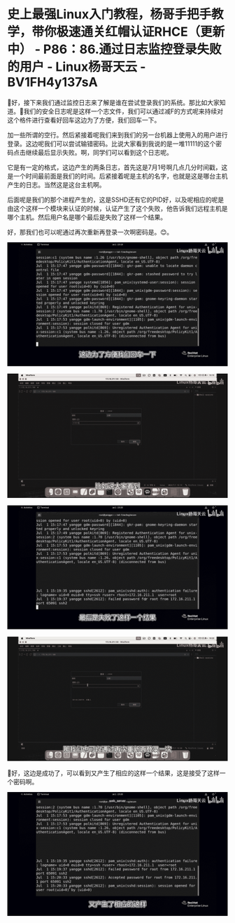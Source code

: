 # 史上最强Linux入门教程，杨哥手把手教学，带你极速通关红帽认证RHCE（更新中） - P86：86.通过日志监控登录失败的用户 - Linux杨哥天云 - BV1FH4y137sA

🎼好，接下来我们通过监控日志来了解是谁在尝试登录我们的系统。那比如大家知道。🎼我们的安全日志呢是这样一个志文件，我们可以通过减F的方式呢来持续对这个格件进行查看好回车这边为了方便，我们回车一下。

加一些所谓的空行。然后紧接着呢我们来到我们的另一台机器上使用入的用户进行登录。这边呢我们可以尝试输错密码。比说大家看到我说的是一堆11111的这个密码点击继续最后显示失败。啊，同学们可以看到这个日志呢。

它是有一定的格式，这边产生的两条日志，首先这是7月1号啊几点几分时间戳，这是一个时间最前面是我们的时间。后紧接着呢是主机的名字，也就是这是哪台主机产生的日志。当然这是这台主机啊。

后面呢是我们的那个进程产生的，这是SSHD还有它的PID好，以及呢相应的呢是由这个这样一个模块来认证的时候，认证产生了这个失败，他告诉我们远程主机是哪个主机。然后用户名是哪个最后是失败了这样一个结果。

好，那我们也可以呢通过再次重新再登录一次啊密码是。😊。

![](img/6622535d79bfa0f24190b04fa5fcdaab_1.png)

![](img/6622535d79bfa0f24190b04fa5fcdaab_2.png)

![](img/6622535d79bfa0f24190b04fa5fcdaab_3.png)

![](img/6622535d79bfa0f24190b04fa5fcdaab_4.png)

🎼好，这边是成功了，可以看到又产生了相应的这样一个结果，这是接受了这样一个密码啊。

![](img/6622535d79bfa0f24190b04fa5fcdaab_6.png)